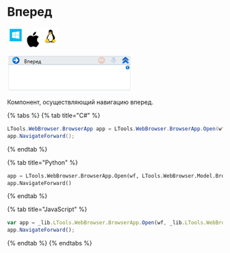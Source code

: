 # Вперед

![](<../../../.gitbook/assets/image (100) (1) (1) (1) (1) (1) (1) (10) (127).png>)

![](<../../../.gitbook/assets/image (267).png>)

Компонент, осуществляющий навигацию вперед.

{% tabs %}
{% tab title="C#" %}
```csharp
LTools.WebBrowser.BrowserApp app = LTools.WebBrowser.BrowserApp.Open(wf, LTools.WebBrowser.Model.BrowserTypes.IE);
app.NavigateForward();
```
{% endtab %}

{% tab title="Python" %}
```python
app = LTools.WebBrowser.BrowserApp.Open(wf, LTools.WebBrowser.Model.BrowserTypes.IE)
app.NavigateForward()
```
{% endtab %}

{% tab title="JavaScript" %}
```javascript
var app = _lib.LTools.WebBrowser.BrowserApp.Open(wf, _lib.LTools.WebBrowser.Model.BrowserTypes.IE);
app.NavigateForward();
```
{% endtab %}
{% endtabs %}

